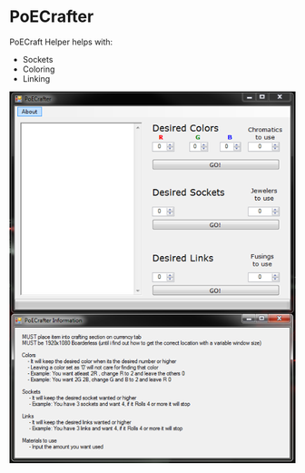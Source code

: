 # PoECrafter
PoECraft Helper helps with:
  - Sockets
  - Coloring
  - Linking
  
![alt tag](https://raw.githubusercontent.com/DetectiveSquirrel/PoECrafter/master/PoECrafter.PNG)

